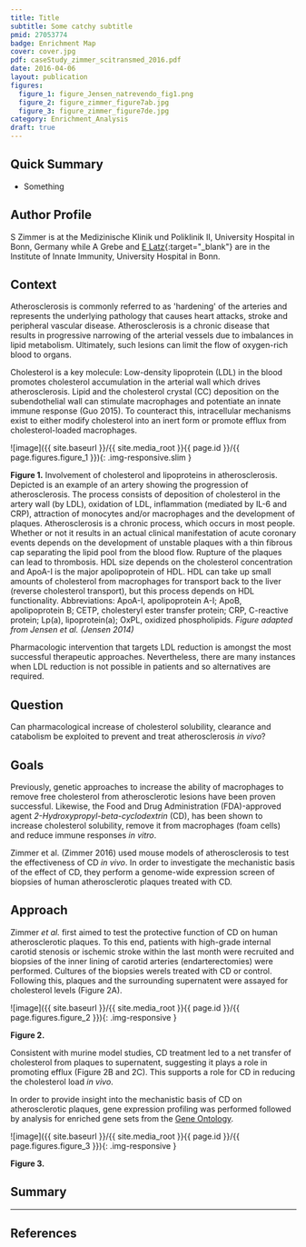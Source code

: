 ```yaml
---
title: Title
subtitle: Some catchy subtitle
pmid: 27053774
badge: Enrichment Map
cover: cover.jpg
pdf: caseStudy_zimmer_scitransmed_2016.pdf
date: 2016-04-06
layout: publication
figures:
  figure_1: figure_Jensen_natrevendo_fig1.png
  figure_2: figure_zimmer_figure7ab.jpg
  figure_3: figure_zimmer_figure7de.jpg
category: Enrichment_Analysis
draft: true
---
```


## Quick Summary
* Something

## Author Profile
S Zimmer is at the Medizinische Klinik und Poliklinik II, University Hospital in Bonn, Germany while A Grebe and [E Latz](https://www.dzne.de/en/sites/bonn/research-groups/latz.html){:target="_blank"} are in the Institute of Innate Immunity, University Hospital in Bonn.

## Context
Atherosclerosis is commonly referred to as 'hardening' of the arteries and represents the underlying pathology that causes heart attacks, stroke and peripheral vascular disease. Atherosclerosis is a chronic disease that results in progressive narrowing of the arterial vessels due to imbalances in lipid metabolism. Ultimately, such lesions can limit the flow of oxygen-rich blood to organs.

Cholesterol is a key molecule: Low-density lipoprotein (LDL) in the blood promotes cholesterol accumulation in the arterial wall which drives atherosclerosis. Lipid and the cholesterol crystal (CC) deposition on the subendothelial wall can stimulate macrophages and potentiate an innate immune response (Guo 2015). To counteract this, intracellular mechanisms exist to either modify cholesterol into an inert form or promote efflux from cholesterol-loaded macrophages.

![image]({{ site.baseurl }}/{{ site.media_root }}{{ page.id }}/{{ page.figures.figure_1 }}){: .img-responsive.slim }

<div class="figure-legend well well-lg text-justify">
  <strong>Figure 1.</strong> Involvement of cholesterol and lipoproteins in atherosclerosis. Depicted is an example of an artery showing the progression of atherosclerosis. The process consists of deposition of cholesterol in the artery wall (by LDL), oxidation of LDL, inflammation (mediated by IL-6 and CRP), attraction of monocytes and/or macrophages and the development of plaques. Atherosclerosis is a chronic process, which occurs in most people. Whether or not it results in an actual clinical manifestation of acute coronary events depends on the development of unstable plaques with a thin fibrous cap separating the lipid pool from the blood flow. Rupture of the plaques can lead to thrombosis. HDL size depends on the cholesterol concentration and ApoA-I is the major apolipoprotein of HDL. HDL can take up small amounts of cholesterol from macrophages for transport back to the liver (reverse cholesterol transport), but this process depends on HDL functionality. Abbreviations: ApoA-I, apolipoprotein A-I; ApoB, apolipoprotein B; CETP, cholesteryl ester transfer protein; CRP, C-reactive protein; Lp(a), lipoprotein(a); OxPL, oxidized phospholipids. <em>Figure adapted from Jensen et al. (Jensen 2014)</em>
</div>

Pharmacologic intervention that targets LDL reduction is amongst the most successful therapeutic approaches. Nevertheless, there are many instances when LDL reduction is not possible in patients and so alternatives are required.

## Question
Can pharmacological increase of cholesterol solubility, clearance and catabolism be exploited to prevent and treat atherosclerosis *in vivo*?

## Goals

Previously, genetic approaches to increase the ability of macrophages to remove free cholesterol from atherosclerotic lesions have been proven successful. Likewise, the Food and Drug Administration (FDA)-approved agent *2-Hydroxypropyl-beta-cyclodextrin* (CD), has been shown to increase cholesterol solubility, remove it from macrophages (foam cells) and reduce immune responses *in vitro*.

Zimmer et al. (Zimmer 2016) used mouse models of atherosclerosis to test the effectiveness of CD *in vivo*. In order to investigate the mechanistic basis of the effect of CD, they perform a genome-wide expression screen of biopsies of human atherosclerotic plaques treated with CD.

## Approach

Zimmer *et al.* first aimed to test the protective function of CD on human atherosclerotic plaques. To this end, patients with high-grade internal carotid stenosis or ischemic stroke within the last month were recruited and biopsies of the inner lining of carotid arteries (endarterectomies) were performed. Cultures of the biopsies werels  treated with CD or control. Following this, plaques and the surrounding supernatent were assayed for cholesterol levels (Figure 2A).

![image]({{ site.baseurl }}/{{ site.media_root }}{{ page.id }}/{{ page.figures.figure_2 }}){: .img-responsive }

<div class="figure-legend well well-lg text-justify">
  <strong>Figure 2.</strong>
</div>

Consistent with murine model studies, CD treatment led to a net transfer of cholesterol from plaques to supernatent, suggesting it plays a role in promoting efflux (Figure 2B and 2C). This supports a role for CD in reducing the cholesterol load *in vivo*.

In order to provide insight into the mechanistic basis of CD on atherosclerotic plaques, gene expression profiling was performed followed by analysis for enriched gene sets from the [Gene Ontology]().

![image]({{ site.baseurl }}/{{ site.media_root }}{{ page.id }}/{{ page.figures.figure_3 }}){: .img-responsive }

<div class="figure-legend well well-lg text-justify">
  <strong>Figure 3.</strong>
</div>

## Summary

<hr/>

## References
<div class="panel_group" data-inline="26121197,25178732,25614320,27053774"></div>

